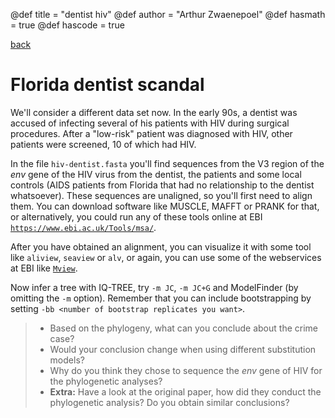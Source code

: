 @def title = "dentist hiv"
@def author = "Arthur Zwaenepoel"
@def hasmath = true
@def hascode = true

[back](/phylocourse/)

# Florida dentist scandal

We'll consider a different data set now. In the early 90s, a
dentist was accused of infecting several of his patients with HIV during
surgical procedures. After a "low-risk" patient was diagnosed with HIV, other
patients were screened, 10 of which had HIV.

In the file `hiv-dentist.fasta` you'll find sequences from the V3 region of the *env* gene of the HIV virus from the dentist, the patients and some local controls (AIDS patients from Florida that had no relationship to the dentist whatsoever). These sequences are unaligned, so you'll first need to align them. You can download software like MUSCLE, MAFFT or PRANK for that, or alternatively, you could run any of these tools online at EBI [`https://www.ebi.ac.uk/Tools/msa/`](https://www.ebi.ac.uk/Tools/msa/).

After you have obtained an alignment, you can visualize it with some tool like `aliview`, `seaview` or `alv`, or again, you can use some of the webservices at EBI like [`Mview`](https://www.ebi.ac.uk/Tools/msa/mview/).

Now infer a tree with IQ-TREE, try `-m JC`, `-m JC+G` and ModelFinder (by omitting the `-m` option). Remember that you can include bootstrapping by setting `-bb <number of bootstrap replicates you want>`.

>- Based on the phylogeny, what can you conclude about the crime case?
>- Would your conclusion change when using different substitution models?
>- Why do you think they chose to sequence the *env* gene of HIV for the phylogenetic analyses?
>- **Extra:** Have a look at the original paper, how did they conduct the phylogenetic analysis? Do you obtain similar conclusions?
